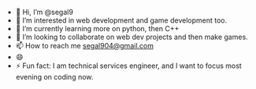 - 👋 Hi, I’m @segal9
- 👀 I’m interested in web development and game development too.
- 🌱 I’m currently learning more on python, then C++
- 💞️ I’m looking to collaborate on web dev projects and then make games.
- 📫 How to reach me segal904@gmail.com
- 😄 
- ⚡ Fun fact: I am technical services engineer, and I want to focus most evening on coding now.
